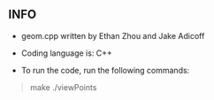 INFO
----
- geom.cpp written by Ethan Zhou and Jake Adicoff

- Coding language is: C++

- To run the code, run the following commands:

> make
> ./viewPoints <number of points>
